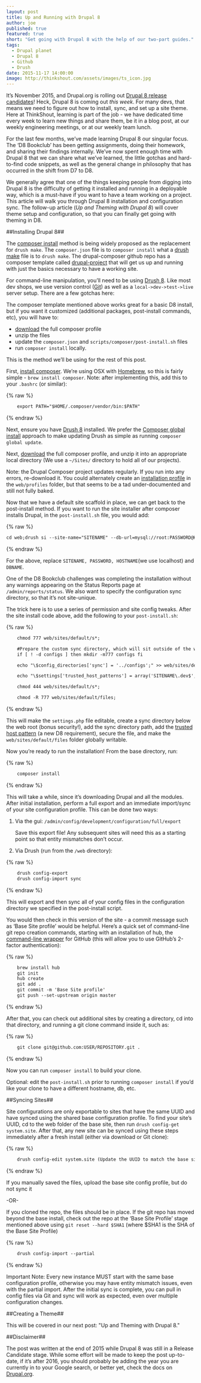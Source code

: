 ```yaml
---
layout: post
title: Up and Running with Drupal 8
author: joe
published: true
featured: true
short: "Get going with Drupal 8 with the help of our two-part guides."
tags:
  - Drupal planet
  - Drupal 8
  - Github
  - Drush
date: 2015-11-17 14:00:00
image: http://thinkshout.com/assets/images/ts_icon.jpg
---
```


It’s November 2015, and Drupal.org is rolling out [Drupal 8 release candidates](https://www.drupal.org/project/drupal)! Heck, Drupal 8 is coming out *this week*. For many devs, that means we need to figure out how to install, sync, and set up a site theme. Here at ThinkShout, learning is part of the job - we have dedicated time every week to learn new things and share them, be it in a blog post, at our weekly engineering meetings, or at our weekly team lunch. 

For the last few months, we’ve made learning Drupal 8 our singular focus. The ‘D8 Bookclub’ has been getting assignments, doing their homework, and sharing their findings internally. We’ve now spent enough time with Drupal 8 that we can share what we’ve learned, the little gotchas and hard-to-find code snippets, as well as the general change in philosophy that has occurred in the shift from D7 to D8. 

We generally agree that one of the things keeping people from digging into Drupal 8 is the difficulty of getting it installed and running in a deployable way, which is a must-have if you want to have a team working on a project. This article will walk you through Drupal 8 installation and configuration sync. The follow-up article (*Up and Theming with Drupal 8*) will cover theme setup and configuration, so that you can finally get going with theming in D8. 

##Installing Drupal 8##

The [composer install](https://github.com/drupal-composer/drupal-project) method is being widely proposed as the replacement for ```drush make```. The ```composer.json``` file is to ```composer install``` what a [drush make](http://www.drush.org/en/master/make/) file is to ```drush make```. The drupal-composer github repo has a composer template called [drupal-project](https://github.com/drupal-composer/drupal-project) that will get us up and running with just the basics necessary to have a working site.

For command-line manipulation, you’ll need to be using [Drush 8](https://www.lullabot.com/articles/switching-drush-versions). Like most dev shops, we use version control ([Git](http://xkcd.com/1597/)) as well as a ```local->dev->test->live``` server setup. There are a few gotchas here:

The composer template mentioned above works great for a basic D8 install, but if you want it customized (additional packages, post-install commands, etc), you will have to:

* [download](https://github.com/drupal-composer/drupal-project/archive/8.x.zip) the full composer profile 
* unzip the files
* update the ```composer.json``` and ```scripts/composer/post-install.sh``` files
* run ```composer install``` locally. 

This is the method we’ll be using for the rest of this post.

First, [install composer](https://getcomposer.org/doc/00-intro.md). We’re using OSX with [Homebrew](http://brew.sh/), so this is fairly simple - ```brew install composer```. Note: after implementing this, add this to your ```.bashrc``` (or similar):

{% raw %}
```html
    export PATH="$HOME/.composer/vendor/bin:$PATH"
```
{% endraw %}

Next, ensure you have [Drush 8](https://www.lullabot.com/articles/switching-drush-versions) installed. We prefer the [Composer global install](http://docs.drush.org/en/master/install-alternative/#install-a-global-drush-via-composer) approach to make updating Drush as simple as running `composer global update`.

Next, [download](https://github.com/drupal-composer/drupal-project/archive/8.x.zip) the full composer profile, and unzip it into an appropriate local directory (We use a ```~/Sites/``` directory to hold all of our projects). 

Note: the Drupal Composer project updates regularly. If you run into any errors, re-download it. You could alternately create an [installation profile](https://www.drupal.org/node/2210443) in the ```web/profiles``` folder, but that seems to be a tad under-documented and still not fully baked. 

Now that we have a default site scaffold in place, we can get back to the post-install method. If you want to run the site installer after composer installs Drupal, in the ```post-install.sh``` file, you would add:

{% raw %}
```html
cd web;drush si --site-name="SITENAME" --db-url=mysql://root:PASSWORD@HOSTNAME/DBNAME -y;cd ../
```
{% endraw %}

For the above, replace ```SITENAME, PASSWORD, HOSTNAME```(we use localhost) and ```DBNAME```.

One of the D8 Bookclub challenges was completing the installation without any warnings appearing on the Status Reports page at ```/admin/reports/status```. We also want to specify the configuration sync directory, so that it’s not site-unique. 

The trick here is to use a series of permission and site config tweaks. After the site install code above, add the following to your ```post-install.sh```:

{% raw %}
```html
    chmod 777 web/sites/default/s*;

    #Prepare the custom sync directory, which will sit outside of the web root
    if [ ! -d configs ] then mkdir -m777 configs fi

    echo "\$config_directories['sync'] = '../configs';" >> web/sites/default/settings.php

    echo "\$settings['trusted_host_patterns'] = array('SITENAME\.dev$',);" >> web/sites/default/settings.php;

    chmod 444 web/sites/default/s*;

    chmod -R 777 web/sites/default/files;
```
{% endraw %}


This will make the ```settings.php``` file editable, create a sync directory below the web root (bonus security!), add the sync directory path, add the [trusted host pattern](https://api.drupal.org/api/drupal/core!lib!Drupal!Core!DrupalKernel.php/function/DrupalKernel%3A%3AsetupTrustedHosts/8) (a new D8 requirement), secure the file, and make the ```web/sites/default/files``` folder globally writable. 

Now you’re ready to run the installation! From the base directory, run: 

{% raw %}
```html
    composer install
```
{% endraw %}

This will take a while, since it’s downloading Drupal and all the modules. 
After initial installation, perform a full export and an immediate import/sync of your site configuration profile. This can be done two ways:

1. Via the gui: ```/admin/config/development/configuration/full/export```
    
    Save this export file! Any subsequent sites will need this as a starting point so that entity mismatches don’t occur.

2. Via Drush (run from the ```/web``` directory): 

{% raw %}
```html
    drush config-export
    drush config-import sync
```
{% endraw %}

This will export and then sync all of your config files in the configuration directory we specified in the post-install script.

You would then check in this version of the site - a commit message such as ‘Base Site profile’ would be helpful. Here’s a quick set of command-line git repo creation commands, starting with an installation of hub, the [command-line wrapper](https://hub.github.com/) for GitHub (this will allow you to use GitHub’s 2-factor authentication):

{% raw %}
```html
    brew install hub
    git init 
    hub create
    git add .
    git commit -m 'Base Site profile'
    git push --set-upstream origin master
```
{% endraw %}

After that, you can check out additional sites by creating a directory, cd into that directory, and running a git clone command inside it, such as: 

{% raw %}
```html
    git clone git@github.com:USER/REPOSITORY.git .
```
{% endraw %}

Now you can run ```composer install``` to build your clone. 

Optional: edit the ```post-install.sh``` prior to running ```composer install``` if you’d like your clone to have a different hostname, db, etc. 

##Syncing Sites##

Site configurations are only exportable to sites that have the same UUID and have synced using the shared base configuration profile. To find your site’s UUID, cd to the web folder of the base site, then run ```drush config-get system.site```. After that, any new site can be synced using these steps immediately after a fresh install (either via download or Git clone): 

{% raw %}
```html
    drush config-edit system.site (Update the UUID to match the base site)
```
{% endraw %}

If you manually saved the files, upload the base site config profile, but do not sync it


 -OR- 


If you cloned the repo, the files should be in place. If the git repo has moved beyond the base install, check out the repo at the ‘Base Site Profile’ stage mentioned above using ```git reset --hard $SHA1``` (where $SHA1 is the SHA of the Base Site Profile)

{% raw %}
```html
    drush config-import --partial
```
{% endraw %}

Important Note: Every new instance MUST start with the same base configuration profile, otherwise you may have entity mismatch issues, even with the partial import. After the initial sync is complete, you can pull in config files via Git and sync will work as expected, even over multiple configuration changes. 

##Creating a Theme##

This will be covered in our next post: "Up and Theming with Drupal 8." 

##Disclaimer##

The post was written at the end of 2015 while Drupal 8 was still in a Release Candidate stage. While some effort will be made to keep the post up-to-date, if it’s after 2016, you should probably be adding the year you are currently in to your Google search, or better yet, check the docs on [Drupal.org](https://www.drupal.org/drupal-8.0).  
